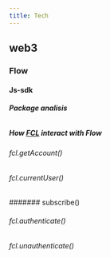 ```yaml
---
title: Tech
---
```


## web3
### Flow
#### Js-sdk
##### Package analisis
######
##### How [FCL](https://github.com/onflow/flow-js-sdk) interact with Flow
#####
###### fcl.getAccount()
###### fcl.currentUser()
####### subscribe()
###### fcl.authenticate()
###### fcl.unauthenticate()
